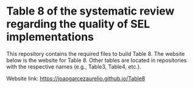 # Table 8 of the systematic review regarding the quality of SEL implementations

This repository contains the required files to build Table 8. The website below is the website for Table 8. Other tables are located in repositories with the respective names (e.g., Table3, Table4, etc.).

Website link: https://joaogarcezaurelio.github.io/Table8
